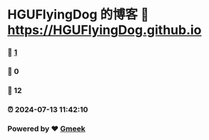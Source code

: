 # HGUFlyingDog 的博客 :link: https://HGUFlyingDog.github.io 
### :page_facing_up: [1](https://HGUFlyingDog.github.io/tag.html) 
### :speech_balloon: 0 
### :hibiscus: 12 
### :alarm_clock: 2024-07-13 11:42:10 
### Powered by :heart: [Gmeek](https://github.com/Meekdai/Gmeek)
